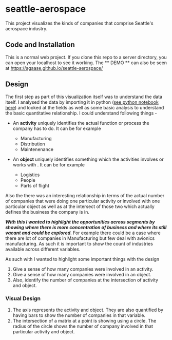 # seattle-aerospace

This project visualizes the kinds of companies that comprise Seattle's aerospace industry.

## Code and Installation
This is a normal web project. If you clone this repo to a server directory, you can open your localhost to see it working.
The ** DEMO ** can also be seen at https://agaase.github.io/seattle-aerospace/

## Design 

The first step as part of this visualization itself was to understand the data itself. I analysed the data by importing it in python ([see python notebook here](https://github.com/agaase/seattle-aerospace/blob/master/analysis.ipynb)) and looked at the fields as well as some basic analysis to understand the basic quantitative relationship. 
I could understand following things - 

* An **activity** uniquely identifies the actual function or process the company has to do. It can be for example
   * Manufacturing
   * Distribution
   * Maintenenance
  
* An **object** uniquely identifies something which the activities involves or works with . It can be for example
   * Logistics
   * People
   * Parts of flight
  
Also the there was an interesting relationship in terms of the actual number of companies that were doing one particular activity or involved with one particular object as well as at the intersect of those two which actually defines the business the company is in.

***With this I wanted to highlight the opportunities across segments by showing where there is more concentration of business and where its still vacant and could be explored***.
For example there could be a case where there are lot of companies in Manufacturing but few deal with avionics manufacturing. As such it is important to show the count of industries available across different variables.

As such with I wanted to highlight some important things with the design
1. Give a sense of how many companies were involved in an activity.
2. Give a sense of how many companies were involved in an object.
3. Also, identify the number of companies at the intersection of activity and object.

### Visual Design
1. The axis represents the activity and object. They are also quantified by having bars to show the number of companies in that variable.
2. The intersection of a matrix at a point is showing using a circle. The radius of the circle shows the number of company involved in that particular activity and object.

